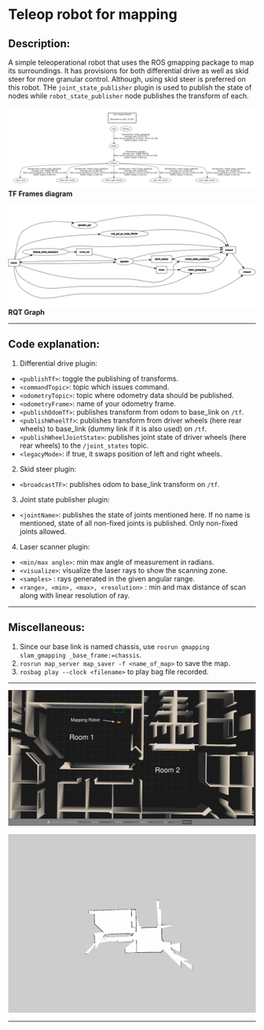 # Teleop robot for mapping

## Description:
A simple teleoperational robot that uses the ROS gmapping package to map its surroundings. It has provisions for both differential drive as well as skid steer for more granular control. Although, using skid steer is preferred on this robot. THe `joint_state_publisher` plugin is used to publish the state of nodes while `robot_state_publisher` node publishes the transform of each.

![TF Frames chart](maps/frames.png)
**TF Frames diagram**

![rqt_graph](maps/gmapping_teleop_rqt_graph.png)
**RQT Graph**


---
## Code explanation:
1. Differential drive plugin:
- `<publishTf>`: toggle the publishing of transforms.
- `<commandTopic>`: topic which issues command.
- `<odometryTopic>`: topic where odometry data should be published.
- `<odometryFrame>`: name of your odometry frame.
- `<publishOdomTf>`: publishes transform from odom to base_link on `/tf`.
- `<publishWheelTf>`: publishes transform from driver wheels (here rear wheels) to base_link (dummy link if it is also used) on `/tf`.
- `<publishWheelJointState>`: publishes joint state of driver wheels (here rear wheels) to the `/joint_states` topic.
- `<legacyMode>`: if true, it swaps position of left and right wheels.

2. Skid steer plugin: 
- `<broadcastTF>`: publishes odom to base_link transform on `/tf`.

3. Joint state publisher plugin: 
- `<jointName>`: publishes the state of joints mentioned here. If no name is mentioned, state of all non-fixed joints is published. Only non-fixed joints allowed.

4. Laser scanner plugin:
- `<min/max angle>`: min max angle of measurement in radians.
- `<visualize>`: visualize the laser rays to show the scanning zone.
- `<samples>` : rays generated in the given angular range. 
- `<range>, <min>, <max>, <resolution>` : min and max distance of scan along with linear resolution of ray.
---

## Miscellaneous:
1. Since our base link is named chassis, use `rosrun gmapping slam_gmapping _base_frame:=chassis`.
2. `rosrun map_server map_saver -f <name_of_map>` to save the map. 
3. `rosbag play --clock <filename>` to play bag file recorded. 
---

![Sim](maps/Simulation.png)

![Map](maps/sample_scan.png)

---
